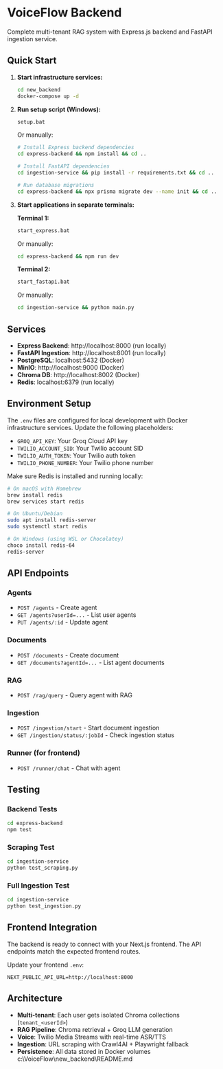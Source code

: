 # VoiceFlow Backend

Complete multi-tenant RAG system with Express.js backend and FastAPI ingestion service.

## Quick Start

1. **Start infrastructure services:**
   ```bash
   cd new_backend
   docker-compose up -d
   ```

2. **Run setup script (Windows):**
   ```bash
   setup.bat
   ```

   Or manually:
   ```bash
   # Install Express backend dependencies
   cd express-backend && npm install && cd ..

   # Install FastAPI dependencies
   cd ingestion-service && pip install -r requirements.txt && cd ..

   # Run database migrations
   cd express-backend && npx prisma migrate dev --name init && cd ..
   ```

3. **Start applications in separate terminals:**

   **Terminal 1:**
   ```bash
   start_express.bat
   ```
   Or manually:
   ```bash
   cd express-backend && npm run dev
   ```

   **Terminal 2:**
   ```bash
   start_fastapi.bat
   ```
   Or manually:
   ```bash
   cd ingestion-service && python main.py
   ```

## Services

- **Express Backend**: http://localhost:8000 (run locally)
- **FastAPI Ingestion**: http://localhost:8001 (run locally)
- **PostgreSQL**: localhost:5432 (Docker)
- **MinIO**: http://localhost:9000 (Docker)
- **Chroma DB**: http://localhost:8002 (Docker)
- **Redis**: localhost:6379 (run locally)

## Environment Setup

The `.env` files are configured for local development with Docker infrastructure services. Update the following placeholders:

- `GROQ_API_KEY`: Your Groq Cloud API key
- `TWILIO_ACCOUNT_SID`: Your Twilio account SID
- `TWILIO_AUTH_TOKEN`: Your Twilio auth token
- `TWILIO_PHONE_NUMBER`: Your Twilio phone number

Make sure Redis is installed and running locally:
```bash
# On macOS with Homebrew
brew install redis
brew services start redis

# On Ubuntu/Debian
sudo apt install redis-server
sudo systemctl start redis

# On Windows (using WSL or Chocolatey)
choco install redis-64
redis-server
```

## API Endpoints

### Agents
- `POST /agents` - Create agent
- `GET /agents?userId=...` - List user agents
- `PUT /agents/:id` - Update agent

### Documents
- `POST /documents` - Create document
- `GET /documents?agentId=...` - List agent documents

### RAG
- `POST /rag/query` - Query agent with RAG

### Ingestion
- `POST /ingestion/start` - Start document ingestion
- `GET /ingestion/status/:jobId` - Check ingestion status

### Runner (for frontend)
- `POST /runner/chat` - Chat with agent

## Testing

### Backend Tests
```bash
cd express-backend
npm test
```

### Scraping Test
```bash
cd ingestion-service
python test_scraping.py
```

### Full Ingestion Test
```bash
cd ingestion-service
python test_ingestion.py
```

## Frontend Integration

The backend is ready to connect with your Next.js frontend. The API endpoints match the expected frontend routes.

Update your frontend `.env`:
```
NEXT_PUBLIC_API_URL=http://localhost:8000
```

## Architecture

- **Multi-tenant**: Each user gets isolated Chroma collections (`tenant_<userId>`)
- **RAG Pipeline**: Chroma retrieval + Groq LLM generation
- **Voice**: Twilio Media Streams with real-time ASR/TTS
- **Ingestion**: URL scraping with Crawl4AI + Playwright fallback
- **Persistence**: All data stored in Docker volumes</content>
<parameter name="filePath">c:\VoiceFlow\new_backend\README.md